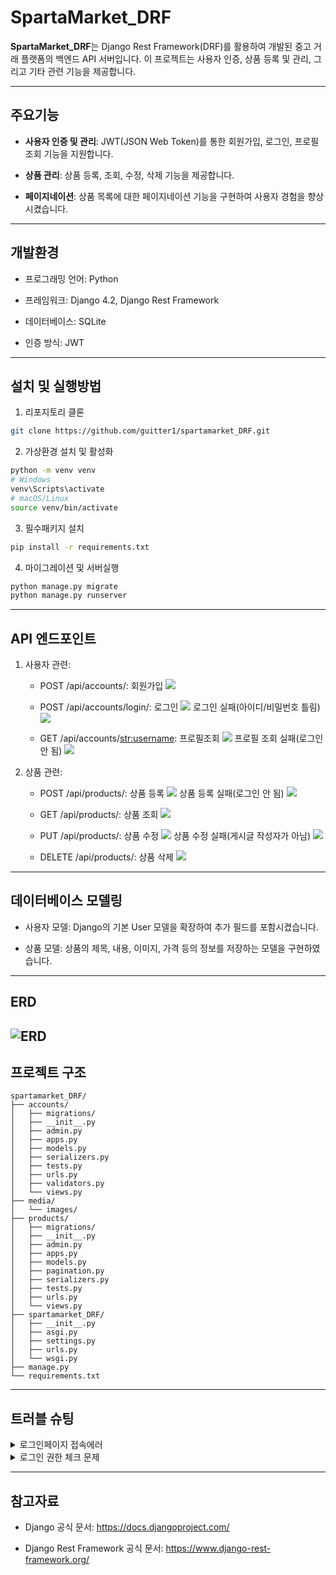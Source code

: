# SpartaMarket_DRF
**SpartaMarket_DRF**는 Django Rest Framework(DRF)를 활용하여 개발된 중고 거래 플랫폼의 백엔드 API 서버입니다. 이 프로젝트는 사용자 인증, 상품 등록 및 관리, 그리고 기타 관련 기능을 제공합니다.

---

## 주요기능
- **사용자 인증 및 관리**: JWT(JSON Web Token)를 통한 회원가입, 로그인, 프로필조회 기능을 지원합니다.

- **상품 관리**: 상품 등록, 조회, 수정, 삭제 기능을 제공합니다.

- **페이지네이션**: 상품 목록에 대한 페이지네이션 기능을 구현하여 사용자 경험을 향상시켰습니다.
---
## 개발환경
- 프로그래밍 언어: Python

- 프레임워크: Django 4.2, Django Rest Framework

- 데이터베이스: SQLite

- 인증 방식: JWT
---
## 설치 및 실행방법
1. 리포지토리 클론
``` bash
git clone https://github.com/guitter1/spartamarket_DRF.git
```

2. 가상환경 설치 및 활성화
``` bash
python -m venv venv
# Windows
venv\Scripts\activate
# macOS/Linux
source venv/bin/activate
```

3. 필수패키지 설치
``` bash
pip install -r requirements.txt
```

4. 마이그레이션 및 서버실행
```bash
python manage.py migrate
python manage.py runserver
```

---
## API 엔드포인트
1. 사용자 관련:

    - POST /api/accounts/: 회원가입
    ![](readme_img/siginup.png)

    - POST /api/accounts/login/: 로그인
    ![](readme_img/login.png)
    로그인 실패(아이디/비밀번호 틀림)
    ![](readme_img/login_failed.png)

    - GET /api/accounts/<str:username>: 프로필조회
    ![](readme_img/profile.png)
    프로필 조회 실패(로그인 안 됨)
    ![](readme_img/profile_failed.png)

2. 상품 관련:

    - POST /api/products/: 상품 등록
    ![](readme_img/product_creation.png)
    상품 등록 실패(로그인 안 됨)
    ![](readme_img/product_creation_failed.png)

    - GET /api/products/: 상품 조회
    ![](readme_img/product_view.png)

    - PUT /api/products/<productId>: 상품 수정
    ![](readme_img/product_put_success.png)
    상품 수정 실패(게시글 작성자가 아님)
    ![](readme_img/product_put_failed.png)

    - DELETE /api/products/<productId>: 상품 삭제
    ![](readme_img/product_delete.png)

---
## 데이터베이스 모델링
- 사용자 모델: Django의 기본 User 모델을 확장하여 추가 필드를 포함시켰습니다.

- 상품 모델: 상품의 제목, 내용, 이미지, 가격 등의 정보를 저장하는 모델을 구현하였습니다.
---
## ERD
![ERD](readme_img/spartamarketdrf_diagram.jpg)
---
## 프로젝트 구조
```
spartamarket_DRF/
├── accounts/
│   ├── migrations/
│   ├── __init__.py
│   ├── admin.py
│   ├── apps.py
│   ├── models.py
│   ├── serializers.py
│   ├── tests.py
│   ├── urls.py
│   ├── validators.py
│   └── views.py
├── media/
│   └── images/
├── products/
│   ├── migrations/
│   ├── __init__.py
│   ├── admin.py
│   ├── apps.py
│   ├── models.py
│   ├── pagination.py
│   ├── serializers.py
│   ├── tests.py
│   ├── urls.py
│   └── views.py
├── spartamarket_DRF/
│   ├── __init__.py
│   ├── asgi.py
│   ├── settings.py
│   ├── urls.py
│   └── wsgi.py
├── manage.py
└── requirements.txt
```
---
## 트러블 슈팅

<details><summary>로그인페이지 접속에러</summary>

기존 코드:
accounts>users.py
    
```
urlpatterns = [
    path("", views.UserAPIView.as_view()),
    path("<str:username>/", views.UserAPIView.as_view()),
    path("login/", TokenObtainPairView.as_view()),
    ]
```

에러메시지: TypeError at /api/accounts/login/UserAPIView.post() got an unexpected keyword argument 'username'
Request Method:	POST
Request URL: http://127.0.0.1:8000/api/accounts/login/

원인: 장고는 url패턴을 위에서부터 하나씩 일치시키기 때문에 login/ 페이지로 들어가려는 의도였지만 login을 <str:username>으로 받아들여 오류발생

해결: 리스트 내부 url 순서 수정
수정코드:
```
urlpatterns = [
    path("login/", TokenObtainPairView.as_view()),  # 로그인 URL을 먼저 배치
    path("<str:username>/", views.UserAPIView.as_view()), 
    path("", views.UserAPIView.as_view()),
]
```
</details>

<details><summary>로그인 권한 체크 문제</summary>
기존 코드:
products>views.py

```
class ProductDetailAPIView(APIView):
    def get_object(self, pk):
        return get_object_or_404(Product, pk=pk)
    
    def author_check(self, product, user):
        if product.author != user:
            return Response(status=status.HTTP_401_UNAUTHORIZED)
    
    def get(self, request, pk):
        product=self.get_object(pk)
        serializer=ProductSerializer(product)
        return Response(serializer.data)
    
    def put(self, request, pk):
        product=self.get_object(pk)
        self.author_check(product, request.user)
        serializer=ProductSerializer(product, data=request.data, partial=True)
        if serializer.is_valid(raise_exception=True):
            serializer.save()
            return Response(serializer.data)

    def delete(self, request, pk):
        product=self.get_object(pk)
        self.author_check(product, request.user)       
        product.delete()
        data={"pk":f"{pk} is deleted."}
        return Response(data, status=status.HTTP_200_OK)
```
문제점: 토큰을 넣지 않아도 게시글 수정 및 삭제 가능
-> 구현하고자 했던 것은 로그인 한 사용자인지 검증 후 게시글 작성자와 일치하는지 확인하여 수정/삭제 권한 부여하는 로직

원인
1. author_check에서 권한이 없을 경우 중단시키지 못하고 Response만 반환하고 있음
2. 로그인한 사용자인지 확인하는 로직이 없음

해결
1. author_check에서 PermissionDenied 예외가 발생하도록 수정
2. permission_classes 추가

수정한 코드

```
from rest_framework.permissions import IsAuthenticated

class ProductDetailAPIView(APIView):
    permission_classes = [IsAuthenticated]  

    def get_object(self, pk):
        return get_object_or_404(Product, pk=pk)

    def author_check(self, product, user):
        if product.author != user:
            raise PermissionDenied("작성자만 수정/삭제 가능")

    def get(self, request, pk):
        product = self.get_object(pk)
        serializer = ProductSerializer(product)
        return Response(serializer.data)

    def put(self, request, pk):
        product = self.get_object(pk)
        self.author_check(product, request.user)
        serializer = ProductSerializer(product, data=request.data, partial=True)
        if serializer.is_valid(raise_exception=True):
            serializer.save()
            return Response(serializer.data)

    def delete(self, request, pk):
        product = self.get_object(pk)
        self.author_check(product, request.user)
        product.delete()
        data = {"pk": f"{pk} is deleted."}
        return Response(data, status=status.HTTP_200_OK)

```

</details>


---
## 참고자료
- Django 공식 문서: https://docs.djangoproject.com/

- Django Rest Framework 공식 문서: https://www.django-rest-framework.org/